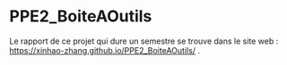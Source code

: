 # PPE2_BoiteAOutils
Le rapport de ce projet qui dure un semestre se trouve dans le site web : https://xinhao-zhang.github.io/PPE2_BoiteAOutils/ .
